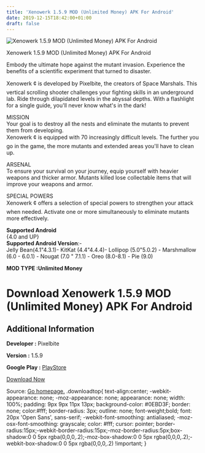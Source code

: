 ```yaml
---
title: 'Xenowerk 1.5.9 MOD (Unlimited Money) APK For Android'
date: 2019-12-15T18:42:00+01:00
draft: false
---
```


![Xenowerk 1.5.9 MOD (Unlimited Money) APK For Android](https://i1.wp.com/apkhome.net/wp-content/uploads/2019/11/Xenowerk.png "Xenowerk 1.5.9 MOD (Unlimited Money) APK For Android")

  

Xenowerk 1.5.9 MOD (Unlimited Money) APK For Android

Embody the ultimate hope against the mutant invasion. Experience the benefits of a scientific experiment that turned to disaster.

Xenowerk ¢ is developed by Pixelbite, the creators of Space Marshals. This vertical scrolling shooter challenges your fighting skills in an underground lab. Ride through dilapidated levels in the abyssal depths. With a flashlight for a single guide, you'll never know what's in the dark!

MISSION  
Your goal is to destroy all the nests and eliminate the mutants to prevent them from developing.  
Xenowerk ¢ is equipped with 70 increasingly difficult levels. The further you go in the game, the more mutants and extended areas you'll have to clean up.

ARSENAL  
To ensure your survival on your journey, equip yourself with heavier weapons and thicker armor. Mutants killed lose collectable items that will improve your weapons and armor.

SPECIAL POWERS  
Xenowerk ¢ offers a selection of special powers to strengthen your attack when needed. Activate one or more simultaneously to eliminate mutants more effectively.

**Supported Android**  
{4.0 and UP}  
**Supported Android Version**:-  
Jelly Bean(4.1"4.3.1)- KitKat (4.4"4.4.4)- Lollipop (5.0"5.0.2) - Marshmallow (6.0 - 6.0.1) - Nougat (7.0 " 7.1.1) - Oreo (8.0-8.1) - Pie (9.0)

**MOD TYPE :Unlimited Money**

Download Xenowerk 1.5.9 MOD (Unlimited Money) APK For Android
=============================================================

Additional Information
----------------------

**Developer :** Pixelbite

**Version :** 1.5.9

**Google Play :** [PlayStore](https://play.google.com/store/apps/details?id=com.pixelbite.mutant)

  

[Download Now](https://store4app.co/post/xenowerk-1-5-9-mod-unlimited-money-apk-for-android_1574622242)

  
Source: [Go homepage.](https://store4app.co/post/xenowerk-1-5-9-mod-unlimited-money-apk-for-android_1574622242) .downloadtop{ text-align:center; -webkit-appearance: none; -moz-appearance: none; appearance: none; width: 100%; padding: 9px 9px 11px 13px; background-color: #0EBD3F; border: none; color:#fff; border-radius: 3px; outline: none; font-weight;bold; font: 20px 'Open Sans', sans-serif; -webkit-font-smoothing: antialiased; -moz-osx-font-smoothing: grayscale; color: #fff; cursor: pointer; border-radius:15px;-webkit-border-radius:15px;-moz-border-radius:5px;box-shadow:0 0 5px rgba(0,0,0,.2);-moz-box-shadow:0 0 5px rgba(0,0,0,.2);-webkit-box-shadow:0 0 5px rgba(0,0,0,.2) !important; }